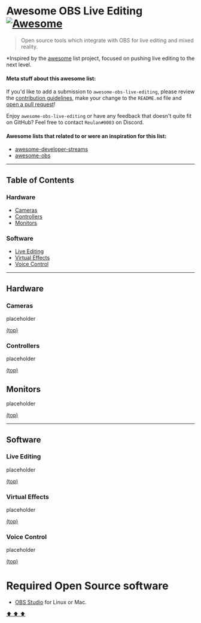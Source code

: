 # Awesome OBS Live Editing [![Awesome](https://awesome.re/badge-flat2.svg)](https://awesome.re)

> Open source tools which integrate with OBS for live editing and mixed reality.

*Inspired by the [awesome](https://github.com/sindresorhus/awesome) list project, focused on pushing live editing to the next level.

#### Meta stuff about this awesome list:

If you'd like to add a submission to `awesome-obs-live-editing`, please review the [contribution guidelines](CONTRIBUTING.md),
 make your change to the `README.md` file and [open a pull request](https://opensource.guide/how-to-contribute/#opening-a-pull-request)!

Enjoy `awesome-obs-live-editing` or have any feedback that doesn't quite fit on GitHub? 
Feel free to contact `Reulan#0003` on Discord.

#### Awesome lists that related to or were an inspiration for this list:

- [awesome-developer-streams](https://github.com/bnb/awesome-developer-streams)
- [awesome-obs](https://github.com/juancarlospaco/awesome-obs)


---
## Table of Contents
### Hardware
- [Cameras](#cameras)
- [Controllers](#controllers)
- [Monitors](#monitors)

### Software
- [Live Editing](#live-editing)
- [Virtual Effects](#software)
- [Voice Control](#voice-control)

---
## Hardware
### Cameras
placeholder

[(top)](#table-of-contents)

### Controllers
placeholder

[(top)](#table-of-contents)

## Monitors
placeholder

[(top)](#table-of-contents)

---
## Software
### Live Editing
placeholder

[(top)](#table-of-contents)

### Virtual Effects
placeholder

[(top)](#table-of-contents)

### Voice Control
placeholder

[(top)](#table-of-contents)

# Required Open Source software

- [OBS Studio](https://obsproject.com/download) for Linux or Mac.


[ ⬆️  ⬆️  ⬆️  ](#awesome-obs-live-editing "Return to top")
